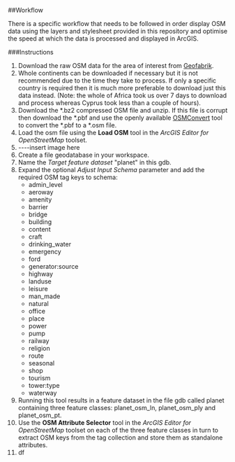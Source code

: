 ##Workflow

There is a specific workflow that needs to be followed in order display OSM data using the layers and stylesheet provided in this repository and optimise the speed at which the data is processed and displayed in ArcGIS.

###Instructions

1. Download the raw OSM data for the area of interest from [Geofabrik](http://download.geofabrik.de/). 
 1. Whole continents can be downloaded if necessary but it is not recommended due to the time they take to process. If only a specific country is required then it is much more preferable to download just this data instead. (Note: the whole of Africa took us over 7 days to download and process whereas Cyprus took less than a couple of hours).
 2. Download the *.bz2 compressed OSM file and unzip. If this file is corrupt then download the *.pbf and use the openly available [OSMConvert](http://wiki.openstreetmap.org/wiki/Osmconvert) tool to convert the *.pbf to a *.osm file.
2. Load the osm file using the **Load OSM** tool in the *ArcGIS Editor for OpenStreetMap* toolset.
 1. ----insert image here
 2. Create a file geodatabase in your workspace.
 2. Name the *Target feature dataset* "planet" in this gdb.
 3. Expand the optional *Adjust Input Schema* parameter and add the required OSM tag keys to schema:
    * admin_level
    * aeroway
    * amenity
    * barrier
    * bridge
    * building
    * content
    * craft
    * drinking_water
    * emergency
    * ford
    * generator:source
    * highway
    * landuse
    * leisure
    * man_made
    * natural
    * office
    * place
    * power
    * pump
    * railway
    * religion
    * route
    * seasonal
    * shop
    * tourism
    * tower:type
    * waterway
 4. Running this tool results in a feature dataset in the file gdb called planet containing three feature classes: planet_osm_ln, planet_osm_ply and planet_osm_pt.
3. Use the **OSM Attribute Selector** tool in the *ArcGIS Editor for OpenStreetMap* toolset on each of the three feature classes in turn to extract OSM keys from the tag collection and store them as standalone attributes.
 1. df
